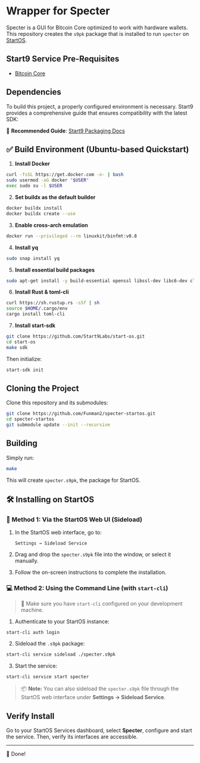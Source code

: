 # Wrapper for Specter

Specter is a GUI for Bitcoin Core optimized to work with hardware wallets. This repository creates the `s9pk` package that is installed to run `specter` on [StartOS](https://github.com/Start9Labs/start-os/).

## Start9 Service Pre-Requisites

- [Bitcoin Core](https://github.com/Start9Labs/bitcoind-wrapper)

## Dependencies

To build this project, a properly configured environment is necessary. Start9 provides a comprehensive guide that ensures compatibility with the latest SDK:

🔗 **Recommended Guide**: [Start9 Packaging Docs](https://docs.start9.com/0.3.5.x/developer-docs/packaging)

## ✅ Build Environment (Ubuntu-based Quickstart)

1. **Install Docker**

```bash
curl -fsSL https://get.docker.com -o- | bash
sudo usermod -aG docker "$USER"
exec sudo su -l $USER
```

2. **Set buildx as the default builder**

```bash
docker buildx install
docker buildx create --use
```

3. **Enable cross-arch emulation**

```bash
docker run --privileged --rm linuxkit/binfmt:v0.8
```

4. **Install yq**

```bash
sudo snap install yq
```

5. **Install essential build packages**

```bash
sudo apt-get install -y build-essential openssl libssl-dev libc6-dev clang libclang-dev ca-certificates
```

6. **Install Rust & toml-cli**

```bash
curl https://sh.rustup.rs -sSf | sh
source $HOME/.cargo/env
cargo install toml-cli
```

7. **Install start-sdk**

```bash
git clone https://github.com/Start9Labs/start-os.git
cd start-os
make sdk
```

Then initialize:

```bash
start-sdk init
```

## Cloning the Project

Clone this repository and its submodules:

```bash
git clone https://github.com/Funman2/specter-startos.git
cd specter-startos
git submodule update --init --recursive
```

## Building

Simply run:

```bash
make
```

This will create `specter.s9pk`, the package for StartOS.

## 🛠️ Installing on StartOS

### 🔄 Method 1: Via the StartOS Web UI (Sideload)

1. In the StartOS web interface, go to:

   ```
   Settings → Sideload Service
   ```

2. Drag and drop the `specter.s9pk` file into the window, or select it manually.

3. Follow the on-screen instructions to complete the installation.

### 💻 Method 2: Using the Command Line (with `start-cli`)

> 📌 Make sure you have `start-cli` configured on your development machine.

1. Authenticate to your StartOS instance:

```bash
start-cli auth login
```

2. Sideload the `.s9pk` package:

```bash
start-cli service sideload ./specter.s9pk
```

3. Start the service:

```bash
start-cli service start specter
```

> 📦 **Note:** You can also sideload the `specter.s9pk` file through the StartOS web interface under **Settings → Sideload Service**.

## Verify Install

Go to your StartOS Services dashboard, select **Specter**, configure and start the service. Then, verify its interfaces are accessible.

---

🎉 Done!


